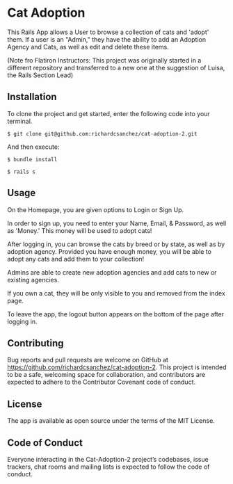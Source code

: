 # Cat Adoption
This Rails App allows a User to browse a collection of cats and 'adopt' them. If a user is an "Admin," they have the ability to add an Adoption Agency and Cats, as well as edit and delete these items.

(Note fro Flatiron Instructors: This project was originally started in a different repository and transferred to a new one at the suggestion of Luisa, the Rails Section Lead)

## Installation

To clone the project and get started, enter the following code into your terminal.
```
$ git clone git@github.com:richardcsanchez/cat-adoption-2.git
```
And then execute:
```
$ bundle install

$ rails s
```
## Usage
On the Homepage, you are given options to Login or Sign Up.

In order to sign up, you need to enter your Name, Email, & Password, as well as 'Money.' This money will be used to adopt cats!

After logging in, you can browse the cats by breed or by state, as well as by adoption agency. Provided you have enough money, you will be able to adopt any cats and add them to your collection!

Admins are able to create new adoption agencies and add cats to new or existing agencies.

If you own a cat, they will be only visible to you and removed from the index page.

To leave the app, the logout button appears on the bottom of the page after logging in.

## Contributing
Bug reports and pull requests are welcome on GitHub at https://github.com/richardcsanchez/cat-adoption-2. This project is intended to be a safe, welcoming space for collaboration, and contributors are expected to adhere to the Contributor Covenant code of conduct.

## License
The app is available as open source under the terms of the MIT License.

## Code of Conduct
Everyone interacting in the Cat-Adoption-2 project’s codebases, issue trackers, chat rooms and mailing lists is expected to follow the code of conduct.
